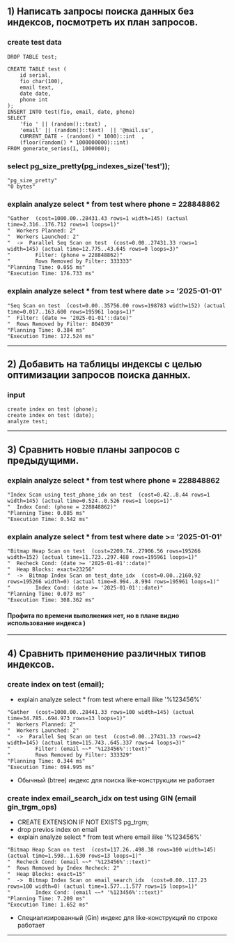 ## 1) Написать запросы поиска данных без индексов, посмотреть их план запросов.
### create test data
```
DROP TABLE test;

CREATE TABLE test ( 
    id serial,
    fio char(100),
    email text,
    date date,
    phone int
);
INSERT INTO test(fio, email, date, phone) 
SELECT 
	'fio ' || (random()::text) ,
	'email' || (random()::text)  || '@mail.su', 
	CURRENT_DATE - (random() * 1000)::int  , 
	(floor(random() * 1000000000)::int) 
FROM generate_series(1, 1000000);
```

### select pg_size_pretty(pg_indexes_size('test'));
```
"pg_size_pretty"
"0 bytes"
``` 

### explain analyze select * from test where phone = 228848862
```
"Gather  (cost=1000.00..28431.43 rows=1 width=145) (actual time=2.316..176.712 rows=1 loops=1)"
"  Workers Planned: 2"
"  Workers Launched: 2"
"  ->  Parallel Seq Scan on test  (cost=0.00..27431.33 rows=1 width=145) (actual time=12.775..43.645 rows=0 loops=3)"
"        Filter: (phone = 228848862)"
"        Rows Removed by Filter: 333333"
"Planning Time: 0.055 ms"
"Execution Time: 176.733 ms"
```
### explain analyze select * from test where date >= '2025-01-01'
```
"Seq Scan on test  (cost=0.00..35756.00 rows=198783 width=152) (actual time=0.017..163.600 rows=195961 loops=1)"
"  Filter: (date >= '2025-01-01'::date)"
"  Rows Removed by Filter: 804039"
"Planning Time: 0.384 ms"
"Execution Time: 172.524 ms"
```
---

## 2) Добавить на таблицы индексы с целью оптимизации запросов поиска данных.
### input
```
create index on test (phone);
create index on test (date);
analyze test;
```
---

## 3) Сравнить новые планы запросов с предыдущими.
### explain analyze select * from test where phone = 228848862
```
"Index Scan using test_phone_idx on test  (cost=0.42..8.44 rows=1 width=145) (actual time=0.524..0.526 rows=1 loops=1)"
"  Index Cond: (phone = 228848862)"
"Planning Time: 0.085 ms"
"Execution Time: 0.542 ms"
```
### explain analyze select * from test where date >= '2025-01-01'
```
"Bitmap Heap Scan on test  (cost=2209.74..27906.56 rows=195266 width=152) (actual time=11.723..297.488 rows=195961 loops=1)"
"  Recheck Cond: (date >= '2025-01-01'::date)"
"  Heap Blocks: exact=23256"
"  ->  Bitmap Index Scan on test_date_idx  (cost=0.00..2160.92 rows=195266 width=0) (actual time=8.994..8.994 rows=195961 loops=1)"
"        Index Cond: (date >= '2025-01-01'::date)"
"Planning Time: 0.073 ms"
"Execution Time: 308.362 ms"
```

#### Профита по времени выполнения нет, но в плане видно использование индекса )
---

## 4) Сравнить применение различных типов индексов.

### create index on test (email);
* explain analyze select * from test where email ilike '%123456%'
```
"Gather  (cost=1000.00..28441.33 rows=100 width=145) (actual time=34.785..694.973 rows=13 loops=1)"
"  Workers Planned: 2"
"  Workers Launched: 2"
"  ->  Parallel Seq Scan on test  (cost=0.00..27431.33 rows=42 width=145) (actual time=115.743..645.337 rows=4 loops=3)"
"        Filter: (email ~~* '%123456%'::text)"
"        Rows Removed by Filter: 333329"
"Planning Time: 0.344 ms"
"Execution Time: 694.995 ms"
```
* Обычный (btree) индекс для поиска like-конструкции не работает 

### create index email_search_idx on test using GIN (email gin_trgm_ops)
* CREATE EXTENSION IF NOT EXISTS pg_trgm;
* drop previos index on email
* explain analyze select * from test where email ilike '%123456%'
```
"Bitmap Heap Scan on test  (cost=117.26..498.38 rows=100 width=145) (actual time=1.598..1.630 rows=13 loops=1)"
"  Recheck Cond: (email ~~* '%123456%'::text)"
"  Rows Removed by Index Recheck: 2"
"  Heap Blocks: exact=15"
"  ->  Bitmap Index Scan on email_search_idx  (cost=0.00..117.23 rows=100 width=0) (actual time=1.577..1.577 rows=15 loops=1)"
"        Index Cond: (email ~~* '%123456%'::text)"
"Planning Time: 7.209 ms"
"Execution Time: 1.652 ms"
```
* Специализированный (Gin) индекс для like-конструкций по строке работает 
---